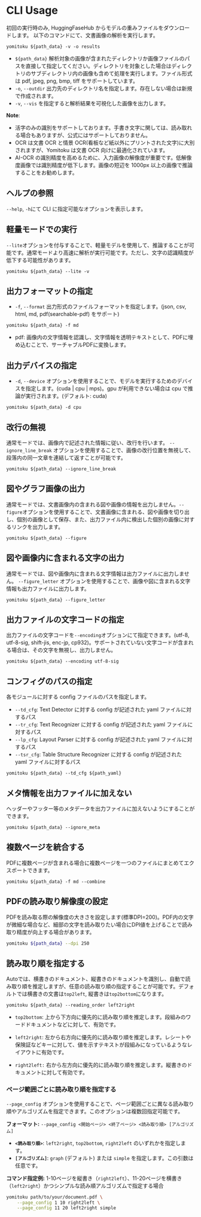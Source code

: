 # CLI Usage

初回の実行時のみ, HuggingFaseHub からモデルの重みファイルをダウンロードします。
以下のコマンドにて、文書画像の解析を実行します。

```
yomitoku ${path_data} -v -o results
```

- `${path_data}` 解析対象の画像が含まれたディレクトリか画像ファイルのパスを直接して指定してください。ディレクトリを対象とした場合はディレクトリのサブディレクトリ内の画像も含めて処理を実行します。ファイル形式は pdf, jpeg, png, bmp, tiff をサポートしています。
- `-o`, `--outdir` 出力先のディレクトリ名を指定します。存在しない場合は新規で作成されます。
- `-v`, `--vis` を指定すると解析結果を可視化した画像を出力します。

**Note**:

- 活字のみの識別をサポートしております。手書き文字に関しては、読み取れる場合もありますが、公式にはサポートしておりません。
- OCR は文書 OCR と情景 OCR(看板など紙以外にプリントされた文字)に大別されますが、Yomitoku は文書 OCR 向けに最適化されています。
- AI-OCR の識別精度を高めるために、入力画像の解像度が重要です。低解像度画像では識別精度が低下します。画像の短辺を 1000px 以上の画像で推論することをお勧めします。

## ヘルプの参照

`--help`, `-h`にて CLI に指定可能なオプションを表示します。

## 軽量モードでの実行

`--lite`オプションを付与することで、軽量モデルを使用して、推論することが可能です。通常モードより高速に解析が実行可能です。ただし、文字の認識精度が低下する可能性があります。

```
yomitoku ${path_data} --lite -v
```

## 出力フォーマットの指定

- `-f`, `--format` 出力形式のファイルフォーマットを指定します。(json, csv, html, md, pdf(searchable-pdf) をサポート)

```
yomitoku ${path_data} -f md
```

- pdf: 画像内の文字情報を認識し、文字情報を透明テキストとして、PDFに埋め込むことで、サーチャブルPDFに変換します。

## 出力デバイスの指定

- `-d`, `--device` オプションを使用することで、モデルを実行するためのデバイスを指定します。(cuda | cpu | mps)。gpu が利用できない場合は cpu で推論が実行されます。(デフォルト: cuda)

```
yomitoku ${path_data} -d cpu
```

## 改行の無視

通常モードでは、画像内で記述された情報に従い、改行を行います。 `--ignore_line_break` オプションを使用することで、画像の改行位置を無視して、段落内の同一文章を連結して返すことが可能です。

```
yomitoku ${path_data} --ignore_line_break
```

## 図やグラフ画像の出力

通常モードでは、文書画像内の含まれる図や画像の情報を出力しません。`--figure`オプションを使用することで、文書画像に含まれる、図や画像を切り出し、個別の画像として保存、また、出力ファイル内に検出した個別の画像に対するリンクを出力します。

```
yomitoku ${path_data} --figure
```

## 図や画像内に含まれる文字の出力

通常モードでは、図や画像内に含まれる文字情報は出力ファイルに出力しません。 `--figure_letter` オプションを使用することで、画像や図に含まれる文字情報も出力ファイルに出力します。

```
yomitoku ${path_data} --figure_letter
```

## 出力ファイルの文字コードの指定

出力ファイルの文字コードを`--encoding`オプションにて指定できます。(utf-8, utf-8-sig, shift-jis, enc-jp, cp932)。サポートされていない文字コードが含まれる場合は、その文字を無視し、出力しません。

```
yomitoku ${path_data} --encoding utf-8-sig
```

## コンフィグのパスの指定

各モジュールに対する config ファイルのパスを指定します。

- `--td_cfg`: Text Detector に対する config が記述された yaml ファイルに対するパス
- `--tr_cfg`: Text Recognizer に対する config が記述された yaml ファイルに対するパス
- `--lp_cfg`: Layout Parser に対する config が記述された yaml ファイルに対するパス
- `--tsr_cfg`: Table Structure Recognizer に対する config が記述された yaml ファイルに対するパス

```
yomitoku ${path_data} --td_cfg ${path_yaml}
```

## メタ情報を出力ファイルに加えない

ヘッダーやフッター等のメタデータを出力ファイルに加えないようにすることができます。

```
yomitoku ${path_data} --ignore_meta
```

## 複数ページを統合する

PDFに複数ページが含まれる場合に複数ページを一つのファイルにまとめてエクスポートできます。

```
yomitoku ${path_data} -f md --combine
```


## PDFの読み取り解像度の設定

PDFを読み取る際の解像度の大きさを設定します(標準DPI=200)。PDF内の文字が微細な場合など、細部の文字を読み取りたい場合にDPI値を上げることで読み取り精度が向上する場合があります。

```bash
yomitoku ${path_data} --dpi 250
```


## 読み取り順を指定する
Autoでは、横書きのドキュメント、縦書きのドキュメントを識別し、自動で読み取り順を推定しますが、任意の読み取り順の指定することが可能です。デフォルトでは横書きの文書は`top2left`, 縦書きは`top2bottom`になります。

```
yomitoku ${path_data} --reading_order left2right
```

- `top2bottom`: 上から下方向に優先的に読み取り順を推定します。段組みのワードドキュメントなどに対して、有効です。

- `left2right`: 左から右方向に優先的に読み取り順を推定します。レシートや保険証などキーに対して、値を示すテキストが段組みになっているようなレイアウトに有効です。

- `right2left:` 右から左方向に優先的に読み取り順を推定します。縦書きのドキュメントに対して有効です。

### ページ範囲ごとに読み取り順を指定する

`--page_config` オプションを使用することで、ページ範囲ごとに異なる読み取り順やアルゴリズムを指定できます。このオプションは複数回指定可能です。

**フォーマット:**
`--page_config <開始ページ> <終了ページ> <読み取り順> [アルゴリズム]`

- **`<読み取り順>`**: `left2right`, `top2bottom`, `right2left` のいずれかを指定します。
- **`[アルゴリズム]`**: `graph` (デフォルト) または `simple` を指定します。この引数は任意です。

**コマンド指定例:**
1-10ページを縦書き（`right2left`）、11-20ページを横書き（`left2right`）かつシンプルな読み順アルゴリズムで指定する場合

```bash
yomitoku path/to/your/document.pdf \
    --page_config 1 10 right2left \
    --page_config 11 20 left2right simple
```